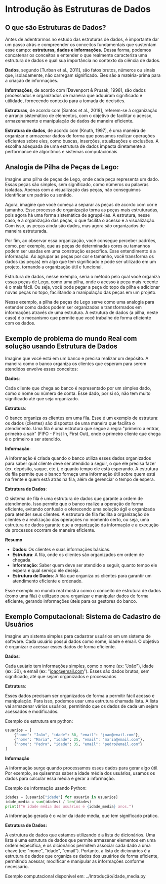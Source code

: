 # Introdução às Estruturas de Dados  

## O que são Estruturas de Dados?  

Antes de adentrarmos no estudo das estruturas de dados, é importante dar um passo atrás e compreender os conceitos fundamentais que sustentam esse campo: **estruturas, dados e informações.** Dessa forma, podemos concatenar os conceitos e entender o que realmente caracteriza uma estrutura de dados e qual sua importância no contexto da ciência de dados.

**Dados**, segundo [Turban et al., 2011], são fatos brutos, números ou sinais que, isoladamente, não carregam significado. Eles são a matéria-prima para a criação de informações.

**Informações**, de acordo com [Davenport & Prusak, 1998], são dados processados e organizados de maneira que adquiram significado e utilidade, fornecendo contexto para a tomada de decisões.

**Estruturas**, de acordo com [Santos et al., 2018], referem-se à organização e arranjo sistemático de elementos, com o objetivo de facilitar o acesso, armazenamento e manipulação de dados de maneira eficiente.

**Estrutura de dados**, de acordo com [Knuth, 1997], é uma maneira de organizar e armazenar dados de forma que possamos realizar operações eficientes sobre eles, como buscas, inserções, atualizações e exclusões. A escolha adequada de uma estrutura de dados impacta diretamente a performance de algoritmos e sistemas computacionais.

## Analogia de Pilha de Peças de Lego:

Imagine uma pilha de peças de Lego, onde cada peça representa um dado. Essas peças são simples, sem significado, como números ou palavras isoladas. Apenas com a visualização das peças, não conseguimos identificar um padrão ou sentido.

Agora, imagine que você começa a separar as peças de acordo com cor e tamanho. Esse processo de organização torna as peças mais estruturadas, pois agora há uma forma sistemática de agrupá-las. A estrutura, nesse caso, é a organização das peças, o que facilita o acesso e a visualização. Com isso, as peças ainda são dados, mas agora são organizados de maneira estruturada.

Por fim, ao observar essa organização, você consegue perceber padrões, como, por exemplo, que as peças de determinadas cores ou tamanhos podem ser usadas em uma construção específica. Esse entendimento é a informação. Ao agrupar as peças por cor e tamanho, você transforma os dados (as peças) em algo que tem significado e pode ser utilizado em um projeto, tornando a organização útil e funcional.

Estrutura de dados, nesse exemplo, seria o método pelo qual você organiza essas peças de Lego, como uma pilha, onde o acesso à peça mais recente é o mais fácil. Ou seja, você pode pegar a peça do topo da pilha e adicionar novas peças no topo, facilitando a manipulação das peças em um projeto.

Nesse exemplo, a pilha de peças de Lego serve como uma analogia para entender como dados podem ser organizados e transformados em informações através de uma estrutura. A estrutura de dados (a pilha, neste caso) é o mecanismo que permite que você trabalhe de forma eficiente com os dados.

## Exemplo de problema do mundo Real com solução usando Estrutura de Dados
Imagine que você está em um banco e precisa realizar um depósito. A maneira como o banco organiza os clientes que esperam para serem atendidos envolve esses conceitos:

**Dados**:

Cada cliente que chega ao banco é representado por um simples dado, como o nome ou número de conta. Esse dado, por si só, não tem muito significado até que seja organizado.

**Estrutura**:

O banco organiza os clientes em uma fila. Esse é um exemplo de estrutura: os dados (clientes) são dispostos de uma maneira que facilita o atendimento. Uma fila é uma estrutura que segue a regra "primeiro a entrar, primeiro a sair" (FIFO - First In, First Out), onde o primeiro cliente que chega é o primeiro a ser atendido.

**Informação**:

A informação é criada quando o banco utiliza esses dados organizados para saber qual cliente deve ser atendido a seguir, o que ele precisa fazer (ex. depósito, saque, etc.), e quanto tempo ele está esperando. A estrutura de fila permite que o banco forneça uma informação útil sobre quem está na frente e quem está atrás na fila, além de gerenciar o tempo de espera.

**Estrutura de Dados**:

O sistema de fila é uma estrutura de dados que garante a ordem de atendimento. Isso permite que o banco realize a operação de forma eficiente, evitando confusão e oferecendo uma solução ágil e organizada para atender seus clientes. A estrutura de fila facilita a organização de clientes e a realização das operações no momento certo, ou seja, uma estrutura de dados garante que a organização da informação e a execução de processos ocorram de maneira eficiente.

**Resumo**

- **Dados**: Os clientes e suas informações básicas.
- **Estrutura**: A fila, onde os clientes são organizados em ordem de chegada.
- **Informação**: Saber quem deve ser atendido a seguir, quanto tempo ele espera e qual serviço ele deseja.
- **Estrutura de Dados**: A fila que organiza os clientes para garantir um atendimento eficiente e ordenado.

Esse exemplo no mundo real mostra como o conceito de estrutura de dados (como uma fila) é utilizado para organizar e manipular dados de forma eficiente, gerando informações úteis para os gestores do banco.

## Exemplo Computacional: Sistema de Cadastro de Usuários
Imagine um sistema simples para cadastrar usuários em um sistema de software. Cada usuário possui dados como nome, idade e email. O objetivo é organizar e acessar esses dados de forma eficiente.

**Dados**:

Cada usuário tem informações simples, como o nome (ex: "João"), idade (ex: 30), e email (ex: "joao@email.com"). Esses são dados brutos, sem significado, até que sejam organizados e processados.

**Estrutura**:

Esses dados precisam ser organizados de forma a permitir fácil acesso e manipulação. Para isso, podemos usar uma estrutura chamada lista. A lista vai armazenar vários usuários, permitindo que os dados de cada um sejam acessados e modificados.

Exemplo de estrutura em python:

```python
usuarios = [
    {"nome": "João", "idade": 30, "email": "joao@email.com"},
    {"nome": "Maria", "idade": 25, "email": "maria@email.com"},
    {"nome": "Pedro", "idade": 35, "email": "pedro@email.com"}
]
```
**Informação**

A informação surge quando processamos esses dados para gerar algo útil. Por exemplo, se quisermos saber a idade média dos usuários, usamos os dados para calcular essa média e gerar a informação.

Exemplo de informação usando Python:

``` python
idades = [usuario["idade"] for usuario in usuarios]
idade_media = sum(idades) / len(idades)
print(f"A idade média dos usuários é {idade_media} anos.")
```
A informação gerada é o valor da idade média, que tem significado prático.

**Estrutura de Dados:**

A estrutura de dados que estamos utilizando é a lista de dicionários. Uma lista é uma estrutura de dados que permite armazenar elementos em uma ordem específica, e os dicionários permitem associar cada dado a uma chave (ex: "nome", "idade", "email"). Portanto, a lista de dicionários é a estrutura de dados que organiza os dados dos usuários de forma eficiente, permitindo acessar, modificar e manipular as informações conforme necessário.

Exemplo computacional disponível em: ../Introdução/idade_media.py
